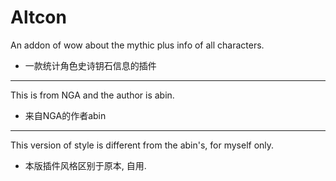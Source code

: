 # Altcon
An addon of wow about the mythic plus info of all characters.
  * 一款统计角色史诗钥石信息的插件
-----
This is from NGA and the author is abin.
  * 来自NGA的作者abin
-----
This version of style is different from the abin's, for myself only.
  * 本版插件风格区别于原本, 自用.
